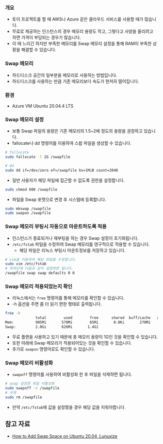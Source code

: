 ### 개요

- 토이 프로젝트를 할 때 AWS나 Azure 같은 클라우드 서비스를 사용할 때가 많습니다.
- 무료로 제공하는 인스턴스의 경우 메모리 용량도 작고, 그렇다고 사양을 올리려고 하면 가격이 부담되는 경우가 많습니다.
- 이 때 느리긴 하지만 부족한 메모리를 Swap 메모리 설정을 통해 RAM이 부족한 상황을 해결할 수 있습니다.

### Swap 메모리

- 하드디스크 공간의 일부분을 메모리로 사용하는 방법입니다.
- 하드디스크를 사용하는 만큼 기존 메모리보다 속도가 현저히 떨어집니다.

### 환경

- Azure VM Ubuntu 20.04.4 LTS

### Swap 메모리 설정

- 보통 Swap 파일의 용량은 기존 메모리의 1.5~2배 정도의 용량을 권장하고 있습니다.
- fallocate나 dd 명령어를 이용하여 스왑 파일을 생성할 수 있습니다.

```bash
# fallocate
sudo fallocate -l 2G /swapfile

# dd
sudo dd if=/dev/zero of=/swapfile bs=1MiB count=2048
```

- 일반 사용자가 해당 파일에 접근할 수 없도록 권한을 설정합니다.

```bash
sudo chmod 600 /swapfile
```

- 파일을 Swap 포맷으로 변경 후 시스템에 등록합니다.

```bash
sudo mkswap /swapfile
sudo swapon /swapfile
```

### Swap 메모리 부팅시 자동으로 마운트하도록 적용

- 인스턴스가 종료되거나 재부팅을 하는 경우 Swap 설정이 초기화됩니다.
- `/etc/fstab` 파일을 수정하여 Swap 메모리를 영구적으로 적용할 수 있습니다.
    - 해당 파일은 리눅스 부팅시 마운트정보를 저장하고 있습니다.

```bash
# vim을 이용하여 해당 파일을 수정합니다.
sudo vim /etc/fstab
# 최하단에 다음과 같이 설정하면 됩니다.
/swapfile swap swap defaults 0 0
```

### Swap 메모리 적용되었는지 확인

- 리눅스에서는 `free` 명령어를 통해 메모리를 확인할 수 있습니다.
- -h 옵션을 주면 좀 더 읽기 편한 형태로 출력됩니다.

```bash
free -h
              total        used        free      shared  buff/cache   available
Mem:          905Mi       570Mi        65Mi       0.0Ki       270Mi       186Mi
Swap:         2.0Gi       626Mi       1.4Gi
```

- 무료 플랜을 사용하고 있기 때문에 총 메모리 용량이 1G인 것을 확인할 수 있습니다.
- 또한 아래에 Swap 메모리가 적용되어있는 것을 확인할 수 있습니다.
- 추가로 `swapon` 명령어로도 확인할 수 있습니다.

### Swap 메모리 비활성화

- `swapoff` 명령어를 사용하여 비활성화 한 후 파일을 삭제하면 됩니다.

```bash
# swap 설정한 파일 비활성화
sudo swapoff -v /swapfile
# 삭제
sudo rm /swapfile
```

- 만약 `/etc/fstab`에 값을 설정했을 경우 해당 값을 지워야합니다.

## 참고 자료

- [How to Add Swap Space on Ubuntu 20.04, Lunuxize](https://linuxize.com/post/how-to-add-swap-space-on-ubuntu-20-04/)